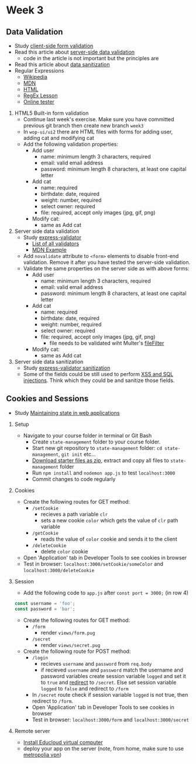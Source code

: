 # Week 3
## Data Validation
* Study [client-side form validation](https://developer.mozilla.org/en-US/docs/Learn/HTML/Forms/Form_validation)
* Read this article about [server-side data validation](https://medium.com/@BaYinMin/application-security-what-is-server-side-input-validation-why-is-it-needed-anyway-e0613c733548)
   * code in the article is not important but the principles are
* Read this article about [data sanitization](https://medium.com/@abderrahman.hamila/what-sanitize-mean-and-why-sanitize-in-code-data-5c68c9f76164)
* Regular Expressions
   * [Wikipedia](https://en.wikipedia.org/wiki/Regular_expression)
   * [MDN](https://developer.mozilla.org/en-US/docs/Web/JavaScript/Guide/Regular_Expressions)
   * [HTML](https://html.com/attributes/input-pattern/)
   * [RegEx Lesson](https://regexone.com/)
   * [Online tester](https://regex101.com/)

1. HTML5 Built-in form validation
   * Continue last week's exercise. Make sure you have committed previous git branch then create new branch `week3`
   * In `wop-ui/ui2` there are HTML files with forms for adding user, adding cat and modifying cat
   * Add the following validation properties:
      * Add user
         * name: minimum length 3 characters, required
         * email: valid email address
         * password: minimum length 8 characters, at least one capital letter
      * Add cat
         * name: required
         * birthdate: date, required
         * weight: number, required
         * select owner: required
         * file: required, accept only images (jpg, gif, png)
      * Modify cat:
         * same as Add cat
1. Server side data validation
   * Study [express-validator](https://express-validator.github.io/docs/)
      * [List of all validators](https://github.com/validatorjs/validator.js#validators)
      * [MDN Example](https://developer.mozilla.org/en-US/docs/Learn/Server-side/Express_Nodejs/forms#Using_express-validator)
   * Add `novalidate` attribute to `<form>` elements to disable front-end validation. Remove it after you have tested the server-side validation.
   * Validate the same properties on the server side as with above forms:
      * Add user
         * name: minimum length 3 characters, required
         * email: valid email address
         * password: minimum length 8 characters, at least one capital letter
      * Add cat
         * name: required
         * birthdate: date, required
         * weight: number, required
         * select owner: required
         * file: required, accept only images (jpg, gif, png)
            * file needs to be validated wiht Multer's [fileFilter](https://github.com/expressjs/multer#filefilter)
      * Modify cat:
         * same as Add cat
1. Server side data sanitization
   * Study [express-validator sanitization](https://express-validator.github.io/docs/sanitization.html)
   * Some of the fields could be still used to perform [XSS and SQL injections](https://keirstenbrager.tech/sql-vs-xxs-injection-attacks-explained/). Think which they could be and sanitize those fields.

## Cookies and Sessions
* Study [Maintaining state in web applications](state-management.md)

1. Setup
   * Navigate to your course folder in terminal or Git Bash
      * Create `state-management` folder to your course folder.
      * Start new git repository to `state-management` folder: `cd state-management`, `git init` etc...
      * [Download starter files as zip](https://github.com/patrick-ausderau/wop-starters/tree/state-management), extract and copy all files to `state-management` folder
      * Run `npm install` and `nodemon app.js` to test `localhost:3000`
      * Commit changes to code regularly

1. Cookies
   * Create the following routes for GET method:
      * `/setCookie`
         * recieves a path variable `clr`
         * sets a new cookie `color` which gets the value of `clr` path variable
      * `/getCookie`
         * reads the value of `color` cookie and sends it to the client
      * `/deleteCookie`
         * delete `color` cookie
   * Open 'Application' tab in Developer Tools to see cookies in browser
   * Test in browser: `localhost:3000/setCookie/someColor` and `localhost:3000/deleteCookie`

1. Session
   * Add the following code to `app.js` after `const port = 3000;` (in row 4)
   ```javascript
   const username = 'foo';
   const password = 'bar';
   ```
   * Create the following routes for GET method:
      * `/form`
         * render `views/form.pug`
      * `/secret`
         * render `views/secret.pug`
   * Create the following route for POST method:
      * `/login`
         * recieves `username` and `password` from `req.body`
         * if recieved `username` and `password` match the username and password variables create session variable `logged` and set it to `true` and [redirect](https://expressjs.com/en/api.html#res.redirect) to `/secret`. Else set session variable `logged` to `false` and redirect to `/form`
      * In `/secret` route check if session variable `logged` is not true, then redirect to `/form`.
      * Open 'Application' tab in Developer Tools to see cookies in browser
      * Test in browser: `localhost:3000/form` and `localhost:3000/secret`

1. Remote server
    * [Install Educloud virtual computer](virtual_server_install_LAMP_node.md)
    * deploy your app on the server (note, from home, make sure to use [metropolia vpn](https://vpn.metropolia.fi))
